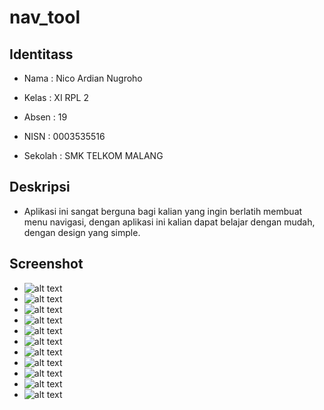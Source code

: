 # nav_tool

## Identitass
+ Nama          : Nico Ardian Nugroho
- Kelas         : XI RPL 2
+ Absen         : 19
- NISN          : 0003535516
+ Sekolah       : SMK TELKOM MALANG

## Deskripsi

+ Aplikasi ini sangat berguna bagi kalian yang ingin berlatih membuat menu navigasi, dengan aplikasi ini kalian dapat belajar dengan mudah, dengan design yang simple. 
## Screenshot
+ ![alt text](https://github.com/NicoAN42/nav_tool/blob/master/1.PNG)
+ ![alt text](https://github.com/NicoAN42/nav_tool/blob/master/2.PNG)
+ ![alt text](https://github.com/NicoAN42/nav_tool/blob/master/2a.PNG)
+ ![alt text](https://github.com/NicoAN42/nav_tool/blob/master/3.PNG)
+ ![alt text](https://github.com/NicoAN42/nav_tool/blob/master/3a.PNG)
+ ![alt text](https://github.com/NicoAN42/nav_tool/blob/master/4.PNG)
+ ![alt text](https://github.com/NicoAN42/nav_tool/blob/master/4a.PNG)
+ ![alt text](https://github.com/NicoAN42/nav_tool/blob/master/5.PNG)
+ ![alt text](https://github.com/NicoAN42/nav_tool/blob/master/5a.PNG)
+ ![alt text](https://github.com/NicoAN42/nav_tool/blob/master/5b.PNG)
+ ![alt text](https://github.com/NicoAN42/nav_tool/blob/master/5c.PNG)
